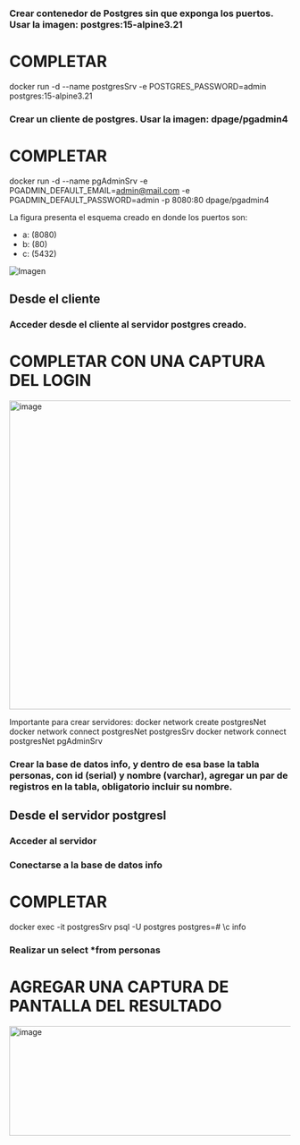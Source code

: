 ### Crear contenedor de Postgres sin que exponga los puertos. Usar la imagen: postgres:15-alpine3.21
# COMPLETAR
docker run -d --name postgresSrv -e POSTGRES_PASSWORD=admin postgres:15-alpine3.21

### Crear un cliente de postgres. Usar la imagen: dpage/pgadmin4

# COMPLETAR
docker run -d --name pgAdminSrv -e PGADMIN_DEFAULT_EMAIL=admin@mail.com -e PGADMIN_DEFAULT_PASSWORD=admin -p 8080:80 dpage/pgadmin4

La figura presenta el esquema creado en donde los puertos son:
- a: (8080)
- b: (80)
- c: (5432)

![Imagen](esquema-2-ejercicio.PNG)

## Desde el cliente
### Acceder desde el cliente al servidor postgres creado.
# COMPLETAR CON UNA CAPTURA DEL LOGIN
<img width="652" height="552" alt="image" src="https://github.com/user-attachments/assets/96970d84-3076-4c2f-9479-0e7806f94a9b" />

Importante para crear servidores:
docker network create postgresNet
docker network connect postgresNet postgresSrv
docker network connect postgresNet pgAdminSrv

### Crear la base de datos info, y dentro de esa base la tabla personas, con id (serial) y nombre (varchar), agregar un par de registros en la tabla, obligatorio incluir su nombre.

## Desde el servidor postgresl
### Acceder al servidor
### Conectarse a la base de datos info
# COMPLETAR
docker exec -it postgresSrv psql -U postgres
postgres=# \c info
### Realizar un select *from personas
# AGREGAR UNA CAPTURA DE PANTALLA DEL RESULTADO
<img width="588" height="196" alt="image" src="https://github.com/user-attachments/assets/c15abc7a-22f6-4036-be70-a9bc928c7182" />
